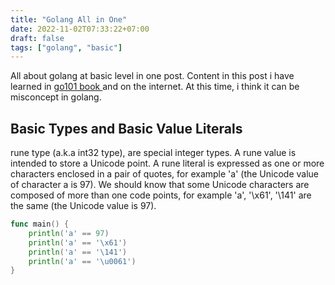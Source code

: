 ```yaml
---
title: "Golang All in One"
date: 2022-11-02T07:33:22+07:00
draft: false
tags: ["golang", "basic"]
---
```


All about golang at basic level in one post. Content in this post i have learned in [go101 book ](https://go101.org/) and on the internet. At this time, i think it can be misconcept in golang.


## Basic Types and Basic Value Literals

rune type (a.k.a int32 type), are special integer types. A rune value is intended to store a Unicode point. A rune literal is expressed as one or more characters enclosed in a pair of quotes, for example 'a' (the Unicode value of character a is 97). We should know that some Unicode characters are composed of more than one code points, for example 'a', '\x61', '\141' are the same (the Unicode value is 97).

```go
func main() {
	println('a' == 97)
	println('a' == '\x61')
	println('a' == '\141')
	println('a' == '\u0061')
}
```